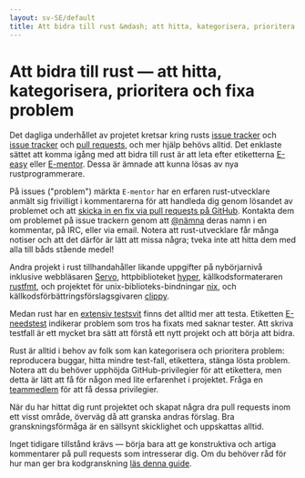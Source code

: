 ```yaml
---
layout: sv-SE/default
title: Att bidra till rust &mdash; att hitta, kategorisera, prioritera och fixa problem &middot; Programmeringsspråket Rust
---
```


# Att bidra till rust &mdash; att hitta, kategorisera, prioritera och fixa problem

Det dagliga underhållet av projetet kretsar kring rusts [issue tracker] och
[issue tracker] och [pull requests][PR], och mer hjälp behövs alltid.
Det enklaste sättet att komma igång med att bidra till rust är att leta efter
etiketterna [E-easy] eller [E-mentor]. Dessa är ämnade att kunna lösas av nya
rustprogrammerare.

På issues ("problem") märkta `E-mentor` har en erfaren rust-utvecklare anmält
sig frivilligt i kommentarerna för att handleda dig genom lösandet av problemet
och att [skicka in en fix via pull requests på GitHub][pull]. Kontakta dem om problemet
på issue trackern genom att [@nämna][@mentioning] deras namn i en kommentar, på IRC,
eller via email. Notera att rust-utvecklare får många notiser och att det därför är
lätt att missa några; tveka inte att hitta dem med alla till båds stående medel!

Andra projekt i rust tillhandahåller likande uppgifter på nybörjarnivå inklusive
webbläsaren [Servo], httpbiblioteket [hyper], källkodsformateraren [rustfmt], och 
projektet för unix-biblioteks-bindningar [nix], och källkodsförbättringsförslagsgivaren [clippy].

Medan rust har en [extensiv testsvit][test] finns det alltid mer att testa.
Etiketten [E-needstest] indikerar problem som tros ha fixats med saknar tester.
Att skriva testfall är ett mycket bra sätt att förstå ett nytt projekt och att
börja att bidra.

Rust är alltid i behov av folk som kan kategorisera och prioritera problem:
reproducera buggar, hitta mindre test-fall, etikettera, stänga lösta problem.
Notera att du behöver upphöjda GitHub-privilegier för att etikettera, men detta
är lätt att få för någon med lite erfarenhet i projektet. Fråga en [teammedlem][team]
för att få dessa privilegier.

När du har hittat dig runt projektet och skapat några
dra pull requests inom ett visst område, överväg då att granska andras förslag.
Bra granskningsförmåga är en sällsynt skicklighet och uppskattas alltid.

Inget tidigare tillstånd krävs &mdash; börja bara att ge konstruktiva och artiga
kommentarer på pull requests som intresserar dig. Om du behöver råd för hur man
ger bra kodgranskning [läs denna guide][reviews].

<!--
TODO: weekly triage email?
TODO: @nrc says suggesting everybody review w/o training is bad
-->

[@mentioning]: https://github.com/blog/821
[E-easy]: https://github.com/rust-lang/rust/issues?q=is%3Aopen+is%3Aissue+label%3AE-easy
[E-mentor]: https://github.com/rust-lang/rust/issues?q=is%3Aopen+is%3Aissue+label%3AE-easy+label%3AE-mentor
[E-needstest]: https://github.com/rust-lang/rust/issues?q=is%3Aopen+is%3Aissue+label%3AE-needstest
[PR]: https://github.com/rust-lang/rust/pulls
[Servo]: https://github.com/servo/servo
[clippy]: https://github.com/Manishearth/rust-clippy
[hyper]: https://github.com/hyperium/hyper
[issue tracker]: https://github.com/rust-lang/rust/issues
[nix]: https://github.com/nix-rust/nix/
[pull]: https://github.com/rust-lang/rust/blob/master/CONTRIBUTING.md#pull-requests
[reviews]: http://blog.originate.com/blog/2014/09/29/effective-code-reviews/
[rustfmt]: https://github.com/rust-lang-nursery/rustfmt
[team]: team.html
[test]: https://github.com/rust-lang/rust-wiki-backup/blob/master/Note-testsuite.md
[triage]: https://github.com/rust-lang/rust/blob/master/CONTRIBUTING.md#issue-triage
